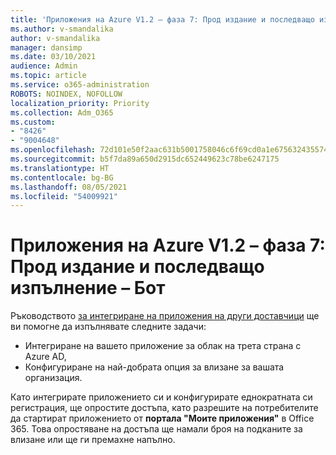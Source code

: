 ```yaml
---
title: 'Приложения на Azure V1.2 – фаза 7: Прод издание и последващо изпълнение – Бот'
ms.author: v-smandalika
author: v-smandalika
manager: dansimp
ms.date: 03/10/2021
audience: Admin
ms.topic: article
ms.service: o365-administration
ROBOTS: NOINDEX, NOFOLLOW
localization_priority: Priority
ms.collection: Adm_O365
ms.custom:
- "8426"
- "9004648"
ms.openlocfilehash: 72d101e50f2aac631b5001758046c6f69cd0a1e675632435574a32530a4b3095
ms.sourcegitcommit: b5f7da89a650d2915dc652449623c78be6247175
ms.translationtype: HT
ms.contentlocale: bg-BG
ms.lasthandoff: 08/05/2021
ms.locfileid: "54009921"
---
```

# <a name="azure-apps-v12---phase-7-prod-release-and-followup---bot"></a>Приложения на Azure V1.2 – фаза 7: Прод издание и последващо изпълнение – Бот

Ръководството [за интегриране на приложения на други доставчици](https://admin.microsoft.com/AdminPortal/Home) ще ви помогне да изпълнявате следните задачи: 
- Интегриране на вашето приложение за облак на трета страна с Azure AD, 
- Конфигуриране на най-добрата опция за влизане за вашата организация.

Като интегрирате приложението си и конфигурирате еднократната си регистрация, ще опростите достъпа, като разрешите на потребителите да стартират приложението от **портала "Моите приложения"** в Office 365. Това опростяване на достъпа ще намали броя на подканите за влизане или ще ги премахне напълно.

